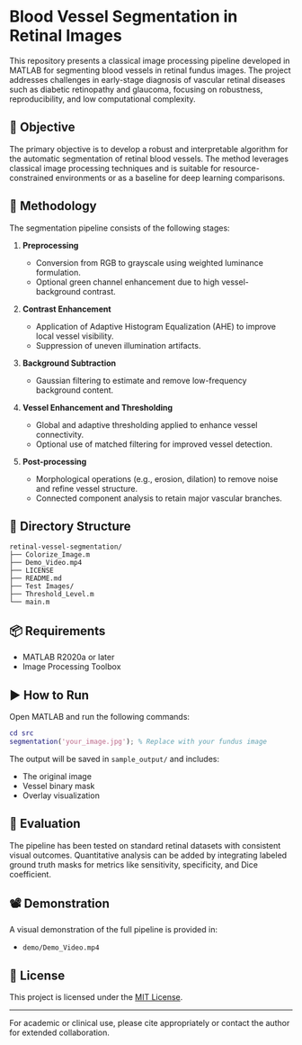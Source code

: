 # Blood Vessel Segmentation in Retinal Images

This repository presents a classical image processing pipeline developed in MATLAB for segmenting blood vessels in retinal fundus images. The project addresses challenges in early-stage diagnosis of vascular retinal diseases such as diabetic retinopathy and glaucoma, focusing on robustness, reproducibility, and low computational complexity.

## 🎯 Objective

The primary objective is to develop a robust and interpretable algorithm for the automatic segmentation of retinal blood vessels. The method leverages classical image processing techniques and is suitable for resource-constrained environments or as a baseline for deep learning comparisons.

## 🧠 Methodology

The segmentation pipeline consists of the following stages:

1. **Preprocessing**
   - Conversion from RGB to grayscale using weighted luminance formulation.
   - Optional green channel enhancement due to high vessel-background contrast.

2. **Contrast Enhancement**
   - Application of Adaptive Histogram Equalization (AHE) to improve local vessel visibility.
   - Suppression of uneven illumination artifacts.

3. **Background Subtraction**
   - Gaussian filtering to estimate and remove low-frequency background content.

4. **Vessel Enhancement and Thresholding**
   - Global and adaptive thresholding applied to enhance vessel connectivity.
   - Optional use of matched filtering for improved vessel detection.

5. **Post-processing**
   - Morphological operations (e.g., erosion, dilation) to remove noise and refine vessel structure.
   - Connected component analysis to retain major vascular branches.

## 📁 Directory Structure

```
retinal-vessel-segmentation/
├── Colorize_Image.m
├── Demo_Video.mp4
├── LICENSE
├── README.md
├── Test Images/
├── Threshold_Level.m
└── main.m

```

## 📦 Requirements

- MATLAB R2020a or later
- Image Processing Toolbox

## ▶️ How to Run

Open MATLAB and run the following commands:

```matlab
cd src
segmentation('your_image.jpg'); % Replace with your fundus image
```

The output will be saved in `sample_output/` and includes:
- The original image
- Vessel binary mask
- Overlay visualization

## 🧪 Evaluation

The pipeline has been tested on standard retinal datasets with consistent visual outcomes. Quantitative analysis can be added by integrating labeled ground truth masks for metrics like sensitivity, specificity, and Dice coefficient.

## 📽️ Demonstration

A visual demonstration of the full pipeline is provided in:

- `demo/Demo_Video.mp4`

## 📄 License

This project is licensed under the [MIT License](LICENSE).

---

For academic or clinical use, please cite appropriately or contact the author for extended collaboration.
